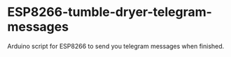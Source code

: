 # ESP8266-tumble-dryer-telegram-messages
Arduino script for ESP8266 to send you telegram messages when finished.
